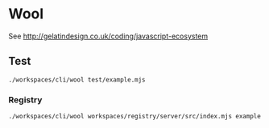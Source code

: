 # Wool

See http://gelatindesign.co.uk/coding/javascript-ecosystem

## Test

```
./workspaces/cli/wool test/example.mjs
```

### Registry

```
./workspaces/cli/wool workspaces/registry/server/src/index.mjs example
```

